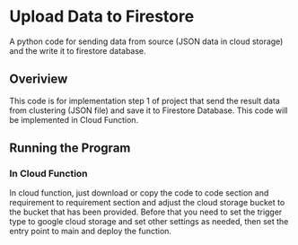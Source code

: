 # Upload Data to Firestore
A python code for sending data from source (JSON data in cloud storage) and the write it to firestore database.

## Overiview
This code is for implementation step 1 of project that send the result data from clustering (JSON file) and save it to Firestore Database. This code will be implemented in Cloud Function.

## Running the Program
### In Cloud Function
In cloud function, just download or copy the code to code section and requirement to requirement section and adjust the cloud storage bucket to the bucket that has been provided. Before that you need to set the trigger type to google cloud storage and set other settings as needed, then set the entry point to main and deploy the function. 
